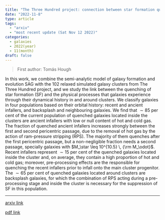 ```yaml
---
title: "The Three Hundred project: connection between star formation quenching and dynamical evolution in and around simulated galaxy clusters"
date: "2022-11-8"
type: article
tags:
  - "arxiv"
  - "most recent update (Sat Nov 12 2022)"
categories:
  - galaxies
  - 2022(year)
  - 11(month)
draft: false
---
```


> First author: Tomás Hough

 In this work, we combine the semi-analytic model of galaxy formation and
evolution SAG with the $102$ relaxed simulated galaxy clusters from The Three
Hundred project, and we study the link between the quenching of star formation
(SF) and the physical processes that galaxies experience through their
dynamical history in and around clusters. We classify galaxies in four
populations based on their orbital history: recent and ancient infallers, and
backsplash and neighbouring galaxies. We find that $\sim 85$ per cent of the
current population of quenched galaxies located inside the clusters are ancient
infallers with low or null content of hot and cold gas. The fraction of
quenched ancient infallers increases strongly between the first and second
pericentric passage, due to the removal of hot gas by the action of
ram-pressure stripping (RPS). The majority of them quenches after the first
pericentric passage, but a non-negligible fraction needs a second passage,
specially galaxies with $M_\star \leq 10^{10.5} \, {\rm M_\odot}$. Recent
infallers represent $\sim 15$ per cent of the quenched galaxies located inside
the cluster and, on average, they contain a high proportion of hot and cold
gas; moreover, pre-processing effects are the responsible for quenching the
recent infallers prior to infall onto the main cluster progenitor. The $\sim
65$ per cent of quenched galaxies located around clusters are backsplash
galaxies, for which the combination of RPS acting during a pre-processing stage
and inside the cluster is necessary for the suppression of SF in this
population.

---
[arxiv link](http://arxiv.org/abs/2211.04485v1)

[pdf link](http://arxiv.org/pdf/2211.04485v1)